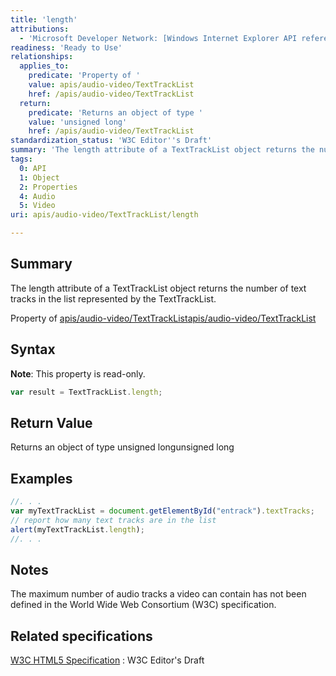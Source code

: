```yaml
---
title: 'length'
attributions:
  - 'Microsoft Developer Network: [Windows Internet Explorer API reference Article](http://msdn.microsoft.com/en-us/library/ie/hh828809%28v=vs.85%29.aspx)'
readiness: 'Ready to Use'
relationships:
  applies_to:
    predicate: 'Property of '
    value: apis/audio-video/TextTrackList
    href: /apis/audio-video/TextTrackList
  return:
    predicate: 'Returns an object of type '
    value: 'unsigned long'
    href: /apis/audio-video/TextTrackList
standardization_status: 'W3C Editor''s Draft'
summary: 'The length attribute of a TextTrackList object returns the number of text tracks in the list represented by the TextTrackList.'
tags:
  0: API
  1: Object
  2: Properties
  4: Audio
  5: Video
uri: apis/audio-video/TextTrackList/length

---
```

## Summary

The length attribute of a TextTrackList object returns the number of text tracks in the list represented by the TextTrackList.

Property of [apis/audio-video/TextTrackList](/apis/audio-video/TextTrackList)[apis/audio-video/TextTrackList](/apis/audio-video/TextTrackList)

## Syntax

**Note**: This property is read-only.

``` js
var result = TextTrackList.length;
```

## Return Value

Returns an object of type unsigned longunsigned long

## Examples

``` js
//. . .
var myTextTrackList = document.getElementById("entrack").textTracks;
// report how many text tracks are in the list
alert(myTextTrackList.length);
//. . .
```

## Notes

The maximum number of audio tracks a video can contain has not been defined in the World Wide Web Consortium (W3C) specification.

## Related specifications

[W3C HTML5 Specification](http://dev.w3.org/html5/spec/single-page.html)
:   W3C Editor's Draft
